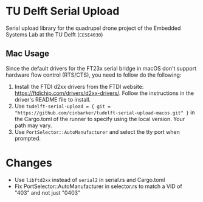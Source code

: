 
# TU Delft Serial Upload

Serial upload library for the quadrupel drone project
of the Embedded Systems Lab at the TU Delft (`CESE4030`)

## Mac Usage

Since the default drivers for the FT23x serial bridge in macOS don't support hardware flow control (RTS/CTS), you need to follow do the following:

1. Install the FTDI d2xx drivers from the FTDI website: https://ftdichip.com/drivers/d2xx-drivers/. Follow the instructions in the driver's README file to install.
2. Use `tudelft-serial-upload = { git = "https://github.com/cinbarker/tudelft-serial-upload-macos.git" }` in the Cargo.toml of the runner to specify using the local version. Your path may vary.
3. Use `PortSelector::AutoManufacturer` and select the tty port when prompted.

# Changes

- Use `libftd2xx` instead of `serial2` in serial.rs and Cargo.toml 
- Fix PortSelector::AutoManufacturer in selector.rs to match a VID of "403" and not just "0403"
